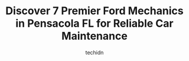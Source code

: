 ---
layout: ampstory
image: https://images.unsplash.com/photo-1567449394863-577a4311b51c?ixlib=rb-4.0.3&ixid=MnwxMjA3fDB8MHxwaG90by1wYWdlfHx8fGVufDB8fHx8&auto=format&fit=crop&w=640&h=853&q=80
author: techidn
featured: false
description: Experience the excellence of automotive service by visiting the 7 best Ford Mechanic in Pensacola  FL, USA. With their expertise, attention to detail, and commitment to customer satisfaction
title: Discover 7 Premier Ford Mechanics in Pensacola  FL for Reliable Car Maintenance
cover:
   title: Discover 7 Premier Ford Mechanics in Pensacola  FL for Reliable Car Maintenance
   subtitle: Rickpate
   background: https://images.unsplash.com/photo-1567449394863-577a4311b51c?ixlib=rb-4.0.3&ixid=MnwxMjA3fDB8MHxwaG90by1wYWdlfHx8fGVufDB8fHx8&auto=format&fit=crop&w=640&h=853&q=80

pages: 
 - layout: thirds
   top: <h1>#1 East Hill Automotive Center</h1>
   bottom: "<p>Had my vehicle with them three separate times for the same issue. Was way overcharged on each instance, first stating that they would make it right, but then charged me e</p>"
   background: https://www.knot35.com/toplist/wp-content/uploads/2023/06/best-ford-mechanic-1-in-pensacola-fl-1685831924.jpeg
   backgroundblur: true
 - layout: thirds
   top: <h1>#2 World Ford Pensacola Collision</h1>
   bottom: "<p>6397 Pensacola Blvd B, Pensacola, FL 32503, United States</p>"
   background: https://www.knot35.com/toplist/wp-content/uploads/2023/06/best-ford-mechanic-2-in-pensacola-fl-1685831924.png
   cta:
      link: https://www.knot35.com/toplist/discover-7-premier-ford-mechanics-in-pensacola-fl-for-reliable-car-maintenance/
      text: Discover 7 Premier Ford Mechanics in Pensacola  FL for Reliable Car Maintenance
 - layout: thirds
   top: <h1>#3 East Hill Automotive Center (Airport)</h1>
   bottom: "<p>420 Airport Blvd, Pensacola, FL 32503, United States</p>"
   background: https://www.knot35.com/toplist/wp-content/uploads/2023/06/best-ford-mechanic-3-in-pensacola-fl-1685831925.jpeg
   cta:
      link: https://www.knot35.com/toplist/discover-7-premier-ford-mechanics-in-pensacola-fl-for-reliable-car-maintenance/
      text: Discover 7 Premier Ford Mechanics in Pensacola  FL for Reliable Car Maintenance
 - layout: thirds
   top: <h1>#4 Pro Fast Auto Services Center</h1>
   bottom: "<p>6308 N Davis Hwy, Pensacola, FL 32504, United States</p>"
   background: https://images.unsplash.com/photo-1595364397663-fca4f075d796?ixlib=rb-4.0.3&ixid=MnwxMjA3fDB8MHxwaG90by1wYWdlfHx8fGVufDB8fHx8&auto=format&fit=crop&w=640&h=853&q=80
   cta:
      link: https://www.knot35.com/toplist/discover-7-premier-ford-mechanics-in-pensacola-fl-for-reliable-car-maintenance/
      text: Discover 7 Premier Ford Mechanics in Pensacola  FL for Reliable Car Maintenance
 - layout: thirds
   top: <h1>#5 Bob Coles Automotive</h1>
   bottom: "<p>5868 McAllister Ave, Pensacola, FL 32504, United States</p>"
   background: https://images.unsplash.com/photo-1557672172-298e090bd0f1?ixlib=rb-4.0.3&ixid=MnwxMjA3fDB8MHxwaG90by1wYWdlfHx8fGVufDB8fHx8&auto=format&fit=crop&w=640&h=853&q=80
   cta:
      link: https://www.knot35.com/toplist/discover-7-premier-ford-mechanics-in-pensacola-fl-for-reliable-car-maintenance/
      text: Discover 7 Premier Ford Mechanics in Pensacola  FL for Reliable Car Maintenance
 - layout: thirds
   top: <h1>#6 World Ford Pensacola Service Center</h1>
   bottom: "<p>6397 Pensacola Blvd, Pensacola, FL 32505, United States</p>"
   background: https://images.unsplash.com/photo-1510906594845-bc082582c8cc?ixlib=rb-4.0.3&ixid=MnwxMjA3fDB8MHxwaG90by1wYWdlfHx8fGVufDB8fHx8&auto=format&fit=crop&w=640&h=853&q=80
   cta:
      link: https://www.knot35.com/toplist/discover-7-premier-ford-mechanics-in-pensacola-fl-for-reliable-car-maintenance/
      text: Discover 7 Premier Ford Mechanics in Pensacola  FL for Reliable Car Maintenance
 - layout: thirds
   top: <h1>#7 FAST Automotive</h1>
   bottom: "<p>3830 Liggett St, Pensacola, FL 32505, United States</p>"
   background: https://images.unsplash.com/photo-1524169358666-79f22534bc6e?ixlib=rb-4.0.3&ixid=MnwxMjA3fDB8MHxwaG90by1wYWdlfHx8fGVufDB8fHx8&auto=format&fit=crop&w=640&h=853&q=80
   cta:
      link: https://www.knot35.com/toplist/discover-7-premier-ford-mechanics-in-pensacola-fl-for-reliable-car-maintenance/
      text: Discover 7 Premier Ford Mechanics in Pensacola  FL for Reliable Car Maintenance
 - layout: thirds
   middle: Continue reading...
   background: https://images.unsplash.com/photo-1604871000636-074fa5117945?ixlib=rb-4.0.3&ixid=MnwxMjA3fDB8MHxwaG90by1wYWdlfHx8fGVufDB8fHx8&auto=format&fit=crop&w=640&h=853&q=80
   cta:
      link: https://www.knot35.com/toplist/discover-7-premier-ford-mechanics-in-pensacola-fl-for-reliable-car-maintenance/
      text: Discover 7 Premier Ford Mechanics in Pensacola  FL for Reliable Car Maintenance
      
---